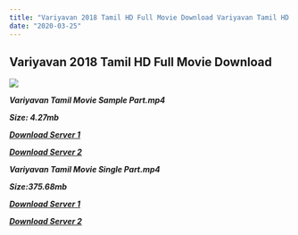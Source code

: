 ```yaml
---
title: "Variyavan 2018 Tamil HD Full Movie Download Variyavan Tamil HD Movie Download"
date: "2020-03-25"
---
```


## Variyavan 2018 Tamil HD Full Movie Download 

![](https://images.moviebuff.com/d695f3a7-0305-4159-9982-ddc4bd49e30b?w=1000)

**_Variyavan Tamil Movie Sample Part.mp4_**

**_Size: 4.27mb_**

**_[Download Server 1](http://dl2.tamilsrcg.xyz/load/2018/Variyavan/Variyavan{dd491190c7c44e72d5bc6265d8d28d52dc406d5dbea1734fee0f652b09d71bf7}20HDRip/Variyavan{dd491190c7c44e72d5bc6265d8d28d52dc406d5dbea1734fee0f652b09d71bf7}20704x300/Variyavan{dd491190c7c44e72d5bc6265d8d28d52dc406d5dbea1734fee0f652b09d71bf7}20(2018){dd491190c7c44e72d5bc6265d8d28d52dc406d5dbea1734fee0f652b09d71bf7}C2{dd491190c7c44e72d5bc6265d8d28d52dc406d5dbea1734fee0f652b09d71bf7}A0HDRip{dd491190c7c44e72d5bc6265d8d28d52dc406d5dbea1734fee0f652b09d71bf7}20Sample{dd491190c7c44e72d5bc6265d8d28d52dc406d5dbea1734fee0f652b09d71bf7}20HD.mp4)_**

**_[Download Server 2](http://dl2.tamilsrcg.xyz/load/2018/Variyavan/Variyavan{dd491190c7c44e72d5bc6265d8d28d52dc406d5dbea1734fee0f652b09d71bf7}20HDRip/Variyavan{dd491190c7c44e72d5bc6265d8d28d52dc406d5dbea1734fee0f652b09d71bf7}20704x300/Variyavan{dd491190c7c44e72d5bc6265d8d28d52dc406d5dbea1734fee0f652b09d71bf7}20(2018){dd491190c7c44e72d5bc6265d8d28d52dc406d5dbea1734fee0f652b09d71bf7}C2{dd491190c7c44e72d5bc6265d8d28d52dc406d5dbea1734fee0f652b09d71bf7}A0HDRip{dd491190c7c44e72d5bc6265d8d28d52dc406d5dbea1734fee0f652b09d71bf7}20Sample{dd491190c7c44e72d5bc6265d8d28d52dc406d5dbea1734fee0f652b09d71bf7}20HD.mp4)_**

**_Variyavan Tamil Movie Single Part.mp4_**

**_Size:375.68mb_**

**_[Download Server 1](http://dl2.tamilsrcg.xyz/load/2018/Variyavan/Variyavan{dd491190c7c44e72d5bc6265d8d28d52dc406d5dbea1734fee0f652b09d71bf7}20HDRip/Variyavan{dd491190c7c44e72d5bc6265d8d28d52dc406d5dbea1734fee0f652b09d71bf7}20704x300/Variyavan{dd491190c7c44e72d5bc6265d8d28d52dc406d5dbea1734fee0f652b09d71bf7}20(2018){dd491190c7c44e72d5bc6265d8d28d52dc406d5dbea1734fee0f652b09d71bf7}C2{dd491190c7c44e72d5bc6265d8d28d52dc406d5dbea1734fee0f652b09d71bf7}A0HDRip{dd491190c7c44e72d5bc6265d8d28d52dc406d5dbea1734fee0f652b09d71bf7}20HD.mp4)_**

**_[Download Server 2](http://dl2.tamilsrcg.xyz/load/2018/Variyavan/Variyavan{dd491190c7c44e72d5bc6265d8d28d52dc406d5dbea1734fee0f652b09d71bf7}20HDRip/Variyavan{dd491190c7c44e72d5bc6265d8d28d52dc406d5dbea1734fee0f652b09d71bf7}20704x300/Variyavan{dd491190c7c44e72d5bc6265d8d28d52dc406d5dbea1734fee0f652b09d71bf7}20(2018){dd491190c7c44e72d5bc6265d8d28d52dc406d5dbea1734fee0f652b09d71bf7}C2{dd491190c7c44e72d5bc6265d8d28d52dc406d5dbea1734fee0f652b09d71bf7}A0HDRip{dd491190c7c44e72d5bc6265d8d28d52dc406d5dbea1734fee0f652b09d71bf7}20HD.mp4)_**
